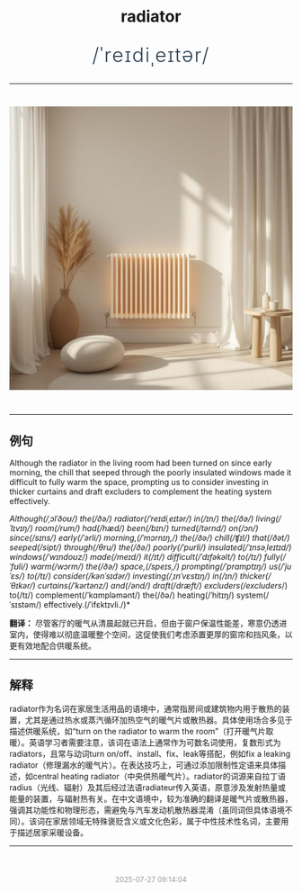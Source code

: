 <div align="center">

# radiator

<div style="margin: 30px 0;">
<h1 style="font-size: 2.5em; font-weight: 300; letter-spacing: 2px; margin: 0; color: #2c3e50;">
/ˈreɪdiˌeɪtər/
</h1>
</div>

</div>

---

<div align="center" style="margin: 40px 0;">

![radiator](images/radiator.png)

</div>

---

## 例句

Although the radiator in the living room had been turned on since early morning, the chill that seeped through the poorly insulated windows made it difficult to fully warm the space, prompting us to consider investing in thicker curtains and draft excluders to complement the heating system effectively.

*Although(/ˌɔlˈðoʊ/) the(/ðə/) radiator(/ˈreɪdiˌeɪtər/) in(/ɪn/) the(/ðə/) living(/ˈlɪvɪŋ/) room(/rum/) had(/hæd/) been(/bɪn/) turned(/tərnd/) on(/ɔn/) since(/sɪns/) early(/ˈərli/) morning,(/ˈmɔrnɪŋ,/) the(/ðə/) chill(/ʧɪl/) that(/ðət/) seeped(/sipt/) through(/θru/) the(/ðə/) poorly(/ˈpurli/) insulated(/ˈɪnsəˌleɪtɪd/) windows(/ˈwɪndoʊz/) made(/meɪd/) it(/ɪt/) difficult(/ˈdɪfəkəlt/) to(/tɪ/) fully(/ˈfʊli/) warm(/wɔrm/) the(/ðə/) space,(/speɪs,/) prompting(/ˈprɑmptɪŋ/) us(/ˈjuˈɛs/) to(/tɪ/) consider(/kənˈsɪdər/) investing(/ˌɪnˈvɛstɪŋ/) in(/ɪn/) thicker(/ˈθɪkər/) curtains(/ˈkərtənz/) and(/ənd/) draft(/dræft/) excluders(/excluders*/) to(/tɪ/) complement(/ˈkɑmpləmənt/) the(/ðə/) heating(/ˈhitɪŋ/) system(/ˈsɪstəm/) effectively.(/ˈifɛktɪvli./)*

**翻译：** 尽管客厅的暖气从清晨起就已开启，但由于窗户保温性能差，寒意仍透进室内，使得难以彻底温暖整个空间，这促使我们考虑添置更厚的窗帘和挡风条，以更有效地配合供暖系统。

---

## 解释

radiator作为名词在家居生活用品的语境中，通常指房间或建筑物内用于散热的装置，尤其是通过热水或蒸汽循环加热空气的暖气片或散热器。具体使用场合多见于描述供暖系统，如“turn on the radiator to warm the room”（打开暖气片取暖）。英语学习者需要注意，该词在语法上通常作为可数名词使用，复数形式为radiators，且常与动词turn on/off、install、fix、leak等搭配，例如fix a leaking radiator（修理漏水的暖气片）。在表达技巧上，可通过添加限制性定语来具体描述，如central heating radiator（中央供热暖气片）。radiator的词源来自拉丁语radius（光线、辐射）及其后经过法语radiateur传入英语，原意涉及发射热量或能量的装置，与辐射热有关。在中文语境中，较为准确的翻译是暖气片或散热器，强调其功能性和物理形态，需避免与汽车发动机散热器混淆（虽同词但具体语境不同）。该词在家居领域无特殊褒贬含义或文化色彩，属于中性技术性名词，主要用于描述居家采暖设备。


---

<div align="center" style="margin-top: 50px;">
<small style="color: #999; font-size: 0.9em;">2025-07-27 09:14:04</small>
</div>
